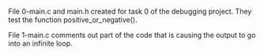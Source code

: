 File 0-main.c and main.h created for task 0 of the debugging project. They test the function positive_or_negative().

File 1-main.c comments out part of the code that is causing the output to go into an infinite loop.


